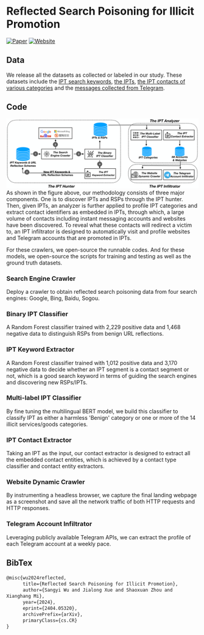 # Reflected Search Poisoning for Illicit Promotion

[![Paper](http://img.shields.io/badge/Paper-arXiv.2404.05320-B3181B?logo=arXiv)](https://arxiv.org/abs/2404.05320)
 [![Website](https://img.shields.io/badge/Website-here-brightgreen?logo=googlechrome&logoColor=%23000000&labelColor=%23eeeeee
)](https://chasesecurity.github.io/ReflectedBlackSEO/)

## Data

We release all the datasets as collected or labeled in our study. These datasets include the [IPT search keywords](https://drive.google.com/file/d/1L1yePl_evc-1OhyD3nOMMxhNjVlQCH_D/view?usp=drive_link), [the IPTs](https://drive.google.com/file/d/1zeLtwGIMo3NEkSdVT2G_IE923nrpWkPA/view?usp=drive_link), [the IPT contacts of various categories](https://drive.google.com/file/d/1lFwodHIV6sSVqJy4L-vAu3zi0jM0SEVT/view?usp=drive_link) and the [messages collected from Telegram](https://drive.google.com/file/d/16bA7E9vqEFbuD3QttfPH6Tc43xJnWuDs/view?usp=drive_link).

## Code

![methodology](./img/methodology.png)
As shown in the figure above, our methodology consists of three major components. One is to discover IPTs and RSPs through the IPT hunter. Then, given IPTs, an analyzer is further applied to profile IPT categories and extract contact identifiers as embedded in IPTs, through which, a large volume of contacts including instant messaging accounts and websites have been discovered. To reveal what these contacts will redirect a victim to, an IPT infiltrator is designed to automatically visit and profile  websites and Telegram accounts that are promoted in IPTs.

For these crawlers, we open-source the runnable codes. And for these models, we open-source the scripts for training and testing as well as the ground truth datasets.

### Search Engine Crawler

Deploy a crawler to obtain reflected search poisoning data from four search engines: Google, Bing, Baidu, Sogou.

### Binary IPT Classifier

A Random Forest classifier trained with 2,229 positive data and 1,468 negative data to distinguish RSPs from benign URL reflections. 

### IPT Keyword Extractor

A Random Forest classifier trained with 1,012 positive data and 3,170 negative data to decide whether an IPT segment is a contact segment or not, which is a good search keyword in terms of guiding the search engines and discovering new RSPs/IPTs.

### Multi-label IPT Classifier

By fine tuning the multilingual BERT model, we build this classifier to classify IPT as either a harmless 'Benign' category or one or more of the 14 illicit services/goods categories.

### IPT Contact Extractor

Taking an IPT as the input, our contact extractor is designed to extract all the embedded contact entities, which is achieved by a contact type classifier and contact entity extractors.

### Website Dynamic Crawler

By instrumenting a headless browser, we capture the final landing webpage as a screenshot and save all the network traffic of both HTTP requests and HTTP responses. 

### Telegram Account Infiltrator

Leveraging publicly available Telegram APIs, we can extract the profile of each Telegram account at a weekly pace.

## BibTex

```
@misc{wu2024reflected,
      title={Reflected Search Poisoning for Illicit Promotion}, 
      author={Sangyi Wu and Jialong Xue and Shaoxuan Zhou and Xianghang Mi},
      year={2024},
      eprint={2404.05320},
      archivePrefix={arXiv},
      primaryClass={cs.CR}
}
```